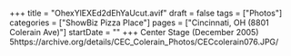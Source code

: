 +++
title = "OhexYlEXEd2dEhYaUcut.avif"
draft = false
tags = ["Photos"]
categories = ["ShowBiz Pizza Place"]
pages = ["Cincinnati, OH (8801 Colerain Ave)"]
startDate = ""
+++
Center Stage (December 2005) 5https://archive.org/details/CEC_Colerain_Photos/CECcolerain076.JPG/
